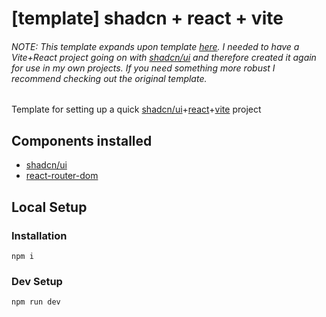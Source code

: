 # [template] shadcn + react + vite

###### NOTE: This template expands upon template [here](https://github.com/fresh-app/fresh-vite-app-react-ts). I needed to have a Vite+React project going on with [shadcn/ui](https://ui.shadcn.com) and therefore created it again for use in my own projects. If you need something more robust I recommend checking out the original template.

Template for setting up a quick [shadcn/ui](https://ui.shadcn.com)+[react](https://react.dev/)+[vite](https://vitejs.dev/) project

## Components installed
- [shadcn/ui](https://ui.shadcn.com)
- [react-router-dom](https://reactrouter.com/en/main)

## Local Setup
### Installation
```
npm i
```
### Dev Setup
```
npm run dev
```